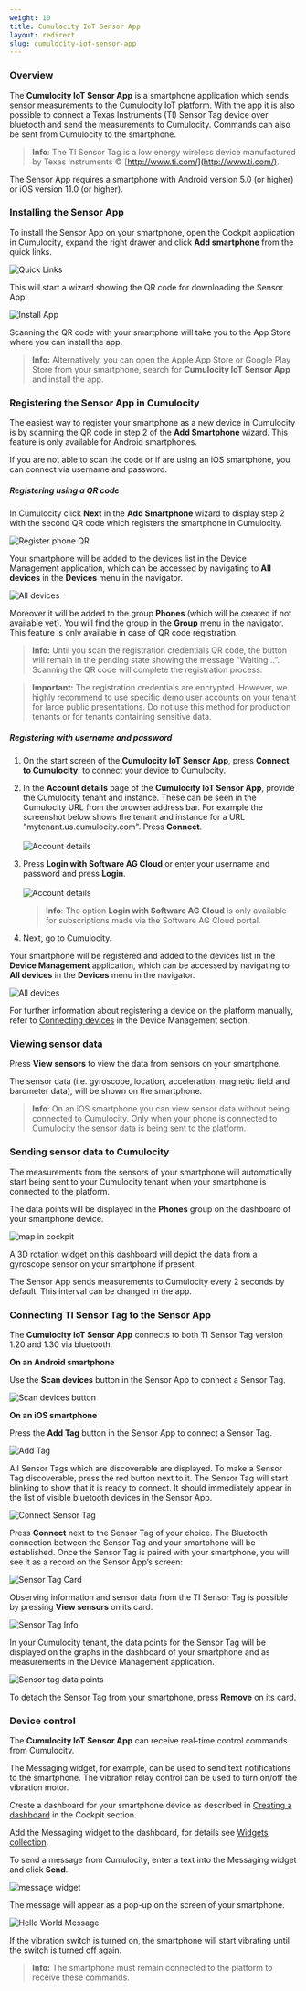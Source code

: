 ```yaml
---
weight: 10
title: Cumulocity IoT Sensor App
layout: redirect
slug: cumulocity-iot-sensor-app
---
```


### Overview

The **Cumulocity IoT Sensor App** is a smartphone application which sends sensor measurements to the Cumulocity IoT platform. With the app it is also possible to connect a Texas Instruments (TI) Sensor Tag device over bluetooth and send the measurements to Cumulocity. Commands can also be sent from Cumulocity to the smartphone.  

>**Info**: The TI Sensor Tag is a low energy wireless device manufactured by Texas Instruments © [http://www.ti.com/](http://www.ti.com/).

The Sensor App requires a smartphone with Android version 5.0 (or higher) or iOS version 11.0 (or higher). 

### Installing the Sensor App

To install the Sensor App on your smartphone, open the Cockpit application in Cumulocity, expand the right drawer and click **Add smartphone** from the quick links.

![Quick Links](/images/users-guide/csa/csa-quick-links.png)

This will start a wizard showing the QR code for downloading the Sensor App.

![Install App](/images/users-guide/csa/csa-qr-code.png)

Scanning the QR code with your smartphone will take you to the App Store where you can install the app.

> **Info:** Alternatively, you can open the Apple App Store or Google Play Store from your smartphone, search for **Cumulocity IoT Sensor App** and install the app.

### Registering the Sensor App in Cumulocity

The easiest way to register your smartphone as a new device in Cumulocity is by scanning the QR code in step 2 of the **Add Smartphone** wizard. This feature is only available for Android smartphones. 

If you are not able to scan the code or if are using an iOS smartphone, you can connect via username and password.

##### Registering using a QR code

In Cumulocity click **Next** in the **Add Smartphone** wizard to display step 2 with the second QR code which registers the smartphone in Cumulocity.

![Register phone QR](/images/users-guide/csa/csa-register-phone.png)

Your smartphone will be added to the devices list in the Device Management application, which can be accessed by navigating to **All devices** in the **Devices** menu in the navigator.

![All devices](/images/users-guide/csa/csa-device-list.png)

Moreover it will be added to the group **Phones** (which will be created if not available yet). You will find the group in the **Group** menu in the navigator. This feature is only available in case of QR code registration.

> **Info:** Until you scan the registration credentials QR code, the button will remain in the pending state showing the message “Waiting...”. Scanning the QR code will complete the registration process.

> **Important:** The registration credentials are encrypted. However, we highly recommend to use specific demo user accounts on your tenant for large public presentations. Do not use this method for production tenants or for tenants containing sensitive data.

##### Registering with username and password

1. On the start screen of the **Cumulocity IoT Sensor App**, press **Connect to Cumulocity**, to connect your device to Cumulocity.
2. In the **Account details** page of the **Cumulocity IoT Sensor App**, provide the Cumulocity tenant and instance. These can be seen in the Cumulocity URL from the browser address bar. For example the screenshot below shows the tenant and instance for a URL "mytenant.us.cumulocity.com". Press **Connect**.
<br><br>![Account details](/images/users-guide/csa/csa-ios-accountdetails-connect.png)

3. Press **Login with Software AG Cloud** or enter your username and password and press **Login**. 
<br><br>![Account details](/images/users-guide/csa/csa-ios-accountdetails-login.png)

	>**Info**: The option **Login with Software AG Cloud** is only available for subscriptions made via the Software AG Cloud portal.

4. Next, go to Cumulocity.

Your smartphone will be registered and added to the devices list in the **Device Management** application, which can be accessed by navigating to **All devices** in the **Devices** menu in the navigator.

![All devices](/images/users-guide/csa/csa-device-list.png)

For further information about registering a device on the platform manually, refer to [Connecting devices](/users-guide/device-management#device-registration) in the Device Management section.

### Viewing sensor data

Press **View sensors** to view the data from sensors on your smartphone.

The sensor data (i.e. gyroscope, location, acceleration, magnetic field and barometer data), will be shown on the smartphone.

>**Info**: On an iOS smartphone you can view sensor data without being connected to Cumulocity. Only when your phone is connected to Cumulocity the sensor data is being sent to the platform.

### Sending sensor data to Cumulocity

The measurements from the sensors of your smartphone will automatically start being sent to your Cumulocity tenant when your smartphone is connected to the platform.

The data points will be displayed in the **Phones** group on the dashboard of your smartphone device.

![map in cockpit](/images/users-guide/csa/mapincockpit2.png)

A 3D rotation widget on this dashboard will depict the data from a gyroscope sensor on your smartphone if present.

The Sensor App sends measurements to Cumulocity every 2 seconds by default. This interval can be changed in the app.

### Connecting TI Sensor Tag to the Sensor App

The **Cumulocity IoT Sensor App** connects to both TI Sensor Tag version 1.20 and 1.30 via bluetooth. 

**On an Android smartphone**

Use the **Scan devices** button in the Sensor App to connect a Sensor Tag.

![Scan devices button](/images/users-guide/csa/csa-scan-devices.png)

**On an iOS smartphone**

Press the **Add Tag** button in the Sensor App to connect a Sensor Tag.

![Add Tag](/images/users-guide/csa/csa-ios-add-tag.png)


All Sensor Tags which are discoverable are displayed. To make a Sensor Tag discoverable, press the red button next to it. The Sensor Tag will start blinking to show that it is ready to connect. It should immediately appear in the list of visible bluetooth devices in the Sensor App.

![Connect Sensor Tag](/images/users-guide/csa/csa-bluetooth.png)

Press **Connect** next to the Sensor Tag of your choice. The Bluetooth connection between the Sensor Tag and your smartphone will be established. Once the Sensor Tag is paired with your smartphone, you will see it as a record on the Sensor App’s screen:

![Sensor Tag Card](/images/users-guide/csa/csa-ticard.png)

Observing information and sensor data from the TI Sensor Tag is possible by pressing **View sensors** on its card.

![Sensor Tag Info](/images/users-guide/csa/csa-sensortag-info.png)

In your Cumulocity tenant, the data points for the Sensor Tag will be displayed on the graphs in the dashboard of your smartphone and as measurements in the Device Management application.

![Sensor tag data points](/images/users-guide/csa/sensortagdatapoints.png)

To detach the Sensor Tag from your smartphone, press **Remove** on its card.

### Device control

The **Cumulocity IoT Sensor App** can receive real-time control commands from Cumulocity. 

The Messaging widget, for example, can be used to send text notifications to the smartphone. The vibration relay control can be used to turn on/off the vibration motor. 

Create a dashboard for your smartphone device as described in [Creating a dashboard](/users-guide/cockpit#creating-dashboards) in the Cockpit section. 

Add the Messaging widget to the dashboard, for details see [Widgets collection](users-guide/cockpit/widgets). 

To send a message from Cumulocity, enter a text into the Messaging widget and click **Send**.

![message widget](/images/users-guide/csa/csa-messaging-widget.png)

The message will appear as a pop-up on the screen of your smartphone.

![Hello World Message](/images/users-guide/csa/helloworldnew.png)

If the vibration switch is turned on, the smartphone will start vibrating until the switch is turned off again.

> **Info:** The smartphone must remain connected to the platform to receive these commands. 